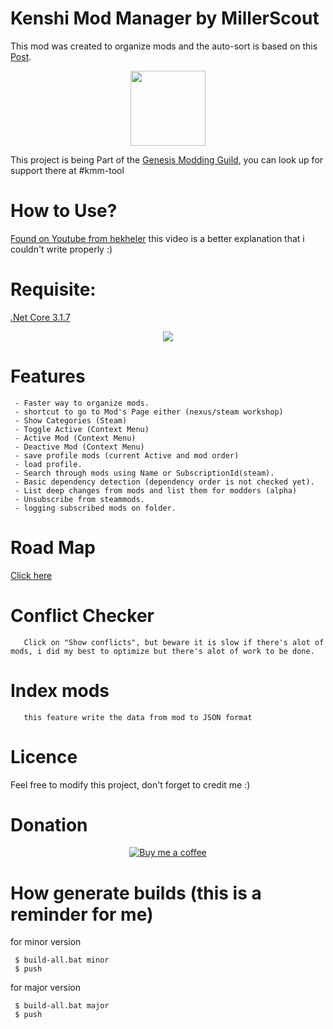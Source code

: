 
# Kenshi Mod Manager by MillerScout

<p>This mod was created to organize mods and the auto-sort is based on this 
       <a href="https://steamcommunity.com/sharedfiles/filedetails/?id=1850250979" target="_blank">Post</a>.
</p>
<p align="center">
       <a href="https://discord.gg/g7F6aHw">
              <img width="120 "src="https://raw.githubusercontent.com/millerscout/Kenshi-Mod-Manager/assets/Releases/GenesisGuild/GMG.jpg" target="_blank">
       </a>
</p>
<p>This project is being Part of the <a href="https://discord.gg/g7F6aHw">Genesis Modding Guild</a>, you can look up for support there at #kmm-tool</p>


# How to Use?

<p>
       <a href ="https://www.youtube.com/watch?v=OT-n6t6FZb0">
         Found on Youtube from hekheler<a/> this video is a better explanation that i couldn't write properly :)
</p>

# Requisite:
[.Net Core 3.1.7](https://dotnet.microsoft.com/download/dotnet-core/thank-you/runtime-desktop-3.1.7-windows-x64-installer)

<p align="center">
       <img src="../assets/Releases/v1.6/print.png?raw=true">
</p>

# Features

     - Faster way to organize mods. 
     - shortcut to go to Mod's Page either (nexus/steam workshop)
     - Show Categories (Steam)
     - Toggle Active (Context Menu)
     - Active Mod (Context Menu)
     - Deactive Mod (Context Menu)
     - save profile mods (current Active and mod order)
     - load profile.
     - Search through mods using Name or SubscriptionId(steam).
     - Basic dependency detection (dependency order is not checked yet).
     - List deep changes from mods and list them for modders (alpha)
	 - Unsubscribe from steammods.
	 - logging subscribed mods on folder.
 
# Road Map

<a href="https://trello.com/b/Zs2CHqSR/kenshi-mod-manager"> Click here </a>
    
# Conflict Checker
       Click on "Show conflicts", but beware it is slow if there's alot of mods, i did my best to optimize but there's alot of work to be done.
	   
# Index mods 
       this feature write the data from mod to JSON format

# Licence

Feel free to modify this project, don't forget to credit me :)

# Donation

<p align="center">
        <a href ="https://www.buymeacoffee.com/gR79MHU">
         <img src="https://github.com/millerscout/Kenshi-Mod-Manager/raw/master/Donation.png" alt="Buy me a coffee" style="max-width:100%;">
     </a>
</p>

# How generate builds (this is a reminder for me)

for minor version
``` 
 $ build-all.bat minor
 $ push
```

for major version
``` 
 $ build-all.bat major
 $ push
```
